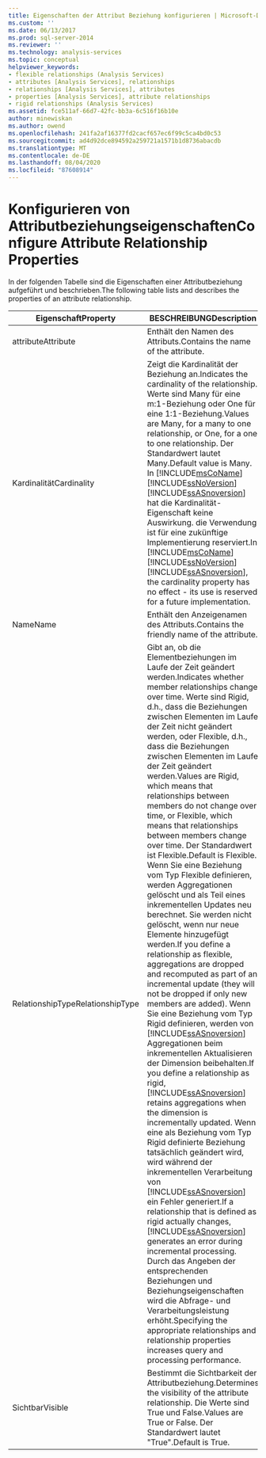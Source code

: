 ```yaml
---
title: Eigenschaften der Attribut Beziehung konfigurieren | Microsoft-Dokumentation
ms.custom: ''
ms.date: 06/13/2017
ms.prod: sql-server-2014
ms.reviewer: ''
ms.technology: analysis-services
ms.topic: conceptual
helpviewer_keywords:
- flexible relationships (Analysis Services)
- attributes [Analysis Services], relationships
- relationships [Analysis Services], attributes
- properties [Analysis Services], attribute relationships
- rigid relationships (Analysis Services)
ms.assetid: fce511af-66d7-42fc-bb3a-6c516f16b10e
author: minewiskan
ms.author: owend
ms.openlocfilehash: 241fa2af16377fd2cacf657ec6f99c5ca4bd0c53
ms.sourcegitcommit: ad4d92dce894592a259721a1571b1d8736abacdb
ms.translationtype: MT
ms.contentlocale: de-DE
ms.lasthandoff: 08/04/2020
ms.locfileid: "87608914"
---
```

# <a name="configure-attribute-relationship-properties"></a><span data-ttu-id="cdaf5-102">Konfigurieren von Attributbeziehungseigenschaften</span><span class="sxs-lookup"><span data-stu-id="cdaf5-102">Configure Attribute Relationship Properties</span></span>
  <span data-ttu-id="cdaf5-103">In der folgenden Tabelle sind die Eigenschaften einer Attributbeziehung aufgeführt und beschrieben.</span><span class="sxs-lookup"><span data-stu-id="cdaf5-103">The following table lists and describes the properties of an attribute relationship.</span></span>  
  
|<span data-ttu-id="cdaf5-104">Eigenschaft</span><span class="sxs-lookup"><span data-stu-id="cdaf5-104">Property</span></span>|<span data-ttu-id="cdaf5-105">BESCHREIBUNG</span><span class="sxs-lookup"><span data-stu-id="cdaf5-105">Description</span></span>|  
|--------------|-----------------|  
|<span data-ttu-id="cdaf5-106">attribute</span><span class="sxs-lookup"><span data-stu-id="cdaf5-106">Attribute</span></span>|<span data-ttu-id="cdaf5-107">Enthält den Namen des Attributs.</span><span class="sxs-lookup"><span data-stu-id="cdaf5-107">Contains the name of the attribute.</span></span>|  
|<span data-ttu-id="cdaf5-108">Kardinalität</span><span class="sxs-lookup"><span data-stu-id="cdaf5-108">Cardinality</span></span>|<span data-ttu-id="cdaf5-109">Zeigt die Kardinalität der Beziehung an.</span><span class="sxs-lookup"><span data-stu-id="cdaf5-109">Indicates the cardinality of the relationship.</span></span> <span data-ttu-id="cdaf5-110">Werte sind Many für eine m:1-Beziehung oder One für eine 1:1-Beziehung.</span><span class="sxs-lookup"><span data-stu-id="cdaf5-110">Values are Many, for a many to one relationship, or One, for a one to one relationship.</span></span> <span data-ttu-id="cdaf5-111">Der Standardwert lautet Many.</span><span class="sxs-lookup"><span data-stu-id="cdaf5-111">Default value is Many.</span></span> <span data-ttu-id="cdaf5-112">In [!INCLUDE[msCoName](../../includes/msconame-md.md)] [!INCLUDE[ssNoVersion](../../includes/ssnoversion-md.md)] [!INCLUDE[ssASnoversion](../../includes/ssasnoversion-md.md)] hat die Kardinalität-Eigenschaft keine Auswirkung. die Verwendung ist für eine zukünftige Implementierung reserviert.</span><span class="sxs-lookup"><span data-stu-id="cdaf5-112">In [!INCLUDE[msCoName](../../includes/msconame-md.md)] [!INCLUDE[ssNoVersion](../../includes/ssnoversion-md.md)] [!INCLUDE[ssASnoversion](../../includes/ssasnoversion-md.md)], the cardinality property has no effect - its use is reserved for a future implementation.</span></span>|  
|<span data-ttu-id="cdaf5-113">Name</span><span class="sxs-lookup"><span data-stu-id="cdaf5-113">Name</span></span>|<span data-ttu-id="cdaf5-114">Enthält den Anzeigenamen des Attributs.</span><span class="sxs-lookup"><span data-stu-id="cdaf5-114">Contains the friendly name of the attribute.</span></span>|  
|<span data-ttu-id="cdaf5-115">RelationshipType</span><span class="sxs-lookup"><span data-stu-id="cdaf5-115">RelationshipType</span></span>|<span data-ttu-id="cdaf5-116">Gibt an, ob die Elementbeziehungen im Laufe der Zeit geändert werden.</span><span class="sxs-lookup"><span data-stu-id="cdaf5-116">Indicates whether member relationships change over time.</span></span> <span data-ttu-id="cdaf5-117">Werte sind Rigid, d.h., dass die Beziehungen zwischen Elementen im Laufe der Zeit nicht geändert werden, oder Flexible, d.h., dass die Beziehungen zwischen Elementen im Laufe der Zeit geändert werden.</span><span class="sxs-lookup"><span data-stu-id="cdaf5-117">Values are Rigid, which means that relationships between members do not change over time, or Flexible, which means that relationships between members change over time.</span></span> <span data-ttu-id="cdaf5-118">Der Standardwert ist Flexible.</span><span class="sxs-lookup"><span data-stu-id="cdaf5-118">Default is Flexible.</span></span> <span data-ttu-id="cdaf5-119">Wenn Sie eine Beziehung vom Typ Flexible definieren, werden Aggregationen gelöscht und als Teil eines inkrementellen Updates neu berechnet. Sie werden nicht gelöscht, wenn nur neue Elemente hinzugefügt werden.</span><span class="sxs-lookup"><span data-stu-id="cdaf5-119">If you define a relationship as flexible, aggregations are dropped and recomputed as part of an incremental update (they will not be dropped if only new members are added).</span></span> <span data-ttu-id="cdaf5-120">Wenn Sie eine Beziehung vom Typ Rigid definieren, werden von [!INCLUDE[ssASnoversion](../../includes/ssasnoversion-md.md)] Aggregationen beim inkrementellen Aktualisieren der Dimension beibehalten.</span><span class="sxs-lookup"><span data-stu-id="cdaf5-120">If you define a relationship as rigid, [!INCLUDE[ssASnoversion](../../includes/ssasnoversion-md.md)] retains aggregations when the dimension is incrementally updated.</span></span> <span data-ttu-id="cdaf5-121">Wenn eine als Beziehung vom Typ Rigid definierte Beziehung tatsächlich geändert wird, wird während der inkrementellen Verarbeitung von [!INCLUDE[ssASnoversion](../../includes/ssasnoversion-md.md)] ein Fehler generiert.</span><span class="sxs-lookup"><span data-stu-id="cdaf5-121">If a relationship that is defined as rigid actually changes, [!INCLUDE[ssASnoversion](../../includes/ssasnoversion-md.md)] generates an error during incremental processing.</span></span> <span data-ttu-id="cdaf5-122">Durch das Angeben der entsprechenden Beziehungen und Beziehungseigenschaften wird die Abfrage- und Verarbeitungsleistung erhöht.</span><span class="sxs-lookup"><span data-stu-id="cdaf5-122">Specifying the appropriate relationships and relationship properties increases query and processing performance.</span></span>|  
|<span data-ttu-id="cdaf5-123">Sichtbar</span><span class="sxs-lookup"><span data-stu-id="cdaf5-123">Visible</span></span>|<span data-ttu-id="cdaf5-124">Bestimmt die Sichtbarkeit der Attributbeziehung.</span><span class="sxs-lookup"><span data-stu-id="cdaf5-124">Determines the visibility of the attribute relationship.</span></span> <span data-ttu-id="cdaf5-125">Die Werte sind True und False.</span><span class="sxs-lookup"><span data-stu-id="cdaf5-125">Values are True or False.</span></span> <span data-ttu-id="cdaf5-126">Der Standardwert lautet "True".</span><span class="sxs-lookup"><span data-stu-id="cdaf5-126">Default is True.</span></span>|  
  
  
